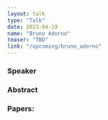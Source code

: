 ```yaml
---
layout: talk
type: "Talk"
date: 2023-04-19
name: "Bruno Adorno"
teaser: "TBD"
link: "/upcoming/bruno_adorno"
---
```


### Speaker 

### Abstract 

### Papers:

